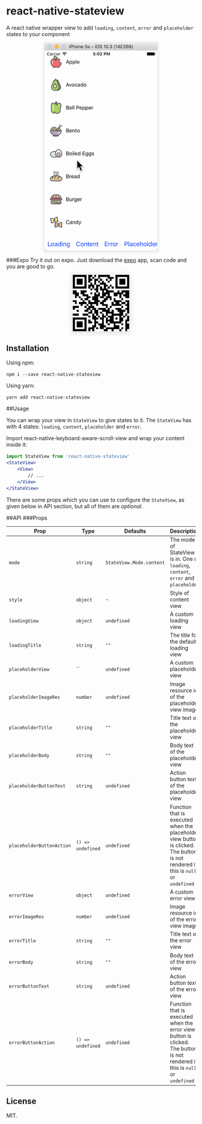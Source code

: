 # react-native-stateview

A react native wrapper view to add `loading`, `content`, `error` and `placeholder` states to your component

<p align="center">
<img style="box-shadow: 0 2px 8px 2px rgba(0,0,0,.1)" src="art/demo.gif" alt="" width="300">
</p>

###Expo
Try it out on expo. Just download the [expo](https://expo.io/) app, scan code and you are good to go.

<p align="center">
<img style="box-shadow: 0 2px 12px 4px rgba(0,0,0,.1)" src="art/qr.png" alt="" width="150">
</p>

## Installation

Using npm:

```shell
npm i --save react-native-stateview
```

Using yarn:

```shell
yarn add react-native-stateview
```

##Usage

You can wrap your view in `StateView` to give states to it. The `StateView` has with 4 states: `loading`, `content`, `placeholder` and `error`.

Import react-native-keyboard-aware-scroll-view and wrap your content inside it:

```jsx
import StateView from 'react-native-stateview'
<StateView>
    <View>
        // ...
    </View>
</StateView>
```

There are some props which you can use to configure the `StateView`, as given below in API section, but all of them are *optional*.

##API
###Props

| **Prop** | **Type** | **Defaults** | **Description** |
|----------|----------|--------------|-----------------|
| `mode` | `string` | `StateView.Mode.content` | The mode of StateView is in. One of `loading`, `content`, `error` and `placeholder` |
| `style` | `object` | - | Style of content view |
| `loadingView` | `object` | `undefined` | A custom loading view |
| `loadingTitle` | `string` | `""` | The title for the default loading view |
| `placeholderView` | `` | `undefined` | A custom placeholder view |
| `placeholderImageRes` | `number` | `undefined` | Image resource id of the placeholder view image |
| `placeholderTitle` | `string` | `""` | Title text of the placeholder view |
| `placeholderBody` | `string` | `""` | Body text of the placeholder view |
| `placeholderButtonText` | `string` | `undefined` | Action button text of the placeholder view |
| `placeholderButtonAction` | `() => undefined` | `undefined` | Function that is executed when the placeholder view button is clicked. The button is not rendered if this is `null` or `undefined` |
| `errorView` | `object` | `undefined` | A custom error view |
| `errorImageRes` | `number` | `undefined` | Image resource id of the error view image |
| `errorTitle` | `string` | `""` | Title text of the error view |
| `errorBody` | `string` | `""` | Body text of the error view |
| `errorButtonText` | `string` | `undefined` | Action button text of the error view |
| `errorButtonAction` | `() => undefined` | `undefined` | Function that is executed when the error view button is clicked. The button is not rendered if this is `null` or `undefined` |

## License

MIT.
